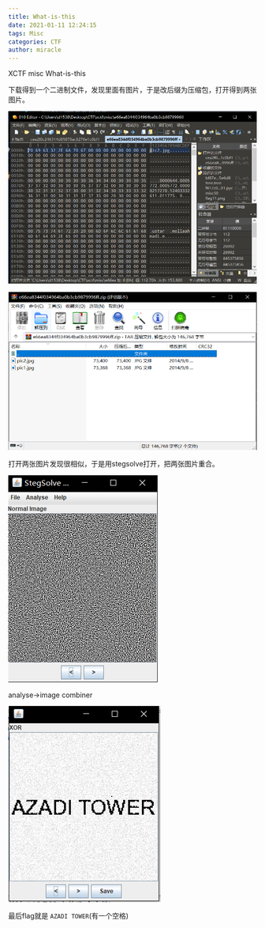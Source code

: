 ```yaml
---
title: What-is-this
date: 2021-01-11 12:24:15
tags: Misc
categories: CTF
author: miracle
---
```


XCTF misc What-is-this

下载得到一个二进制文件，发现里面有图片，于是改后缀为压缩包，打开得到两张图片。

![]()![捕获](What-is-this/%E6%8D%95%E8%8E%B7.PNG)

![](What-is-this/2%E6%8D%95%E8%8E%B7.PNG)

打开两张图片发现很相似，于是用stegsolve打开，把两张图片重合。

![](What-is-this/4%E6%8D%95%E8%8E%B7.PNG)

analyse->image combiner

![](What-is-this/3%E6%8D%95%E8%8E%B7.PNG)

最后flag就是 `AZADI TOWER`(有一个空格)